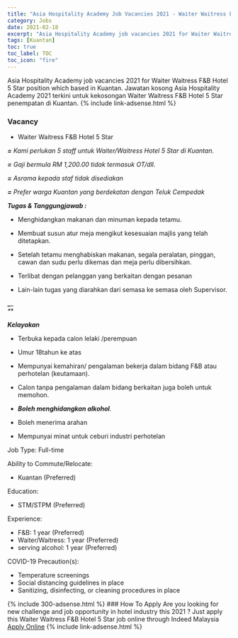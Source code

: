 ```yaml
---
title: "Asia Hospitality Academy Job Vacancies 2021 - Waiter Waitress F&B Hotel 5 Star" 
category: Jobs 
date: 2021-02-18 
excerpt: "Asia Hospitality Academy job vacancies 2021 for Waiter Waitress F&B Hotel 5 Star position which based in Kuantan. Jawatan kosong Asia Hospitality Academy 2021 terkini untuk kekosongan Waiter Waitress F&B Hotel 5 Star penempatan di Kuantan" 
tags: [Kuantan] 
toc: true 
toc_label: TOC 
toc_icon: "fire" 
--- 
```


Asia Hospitality Academy job vacancies 2021 for Waiter Waitress F&B Hotel 5 Star position which based in Kuantan. Jawatan kosong Asia Hospitality Academy 2021 terkini untuk kekosongan Waiter Waitress F&B Hotel 5 Star penempatan di Kuantan. 
{% include link-adsense.html %} 
### Vacancy 
- Waiter Waitress F&B Hotel 5 Star 
<div><p><i><b>=</b> Kami perlukan 5 staff untuk Waiter/Waitress Hotel 5 Star di Kuantan. </i></p><p><i><b>=</b> Gaji bermula RM 1,200.00 tidak termasuk OT/dll.</i></p><p><i><b>=</b> Asrama kepada staf tidak disediakan</i></p><p><i><b>=</b> Prefer warga Kuantan yang berdekatan dengan Teluk Cempedak</i></p><p><i><b>Tugas &amp; Tanggungjawab : </b></i></p><ul><li>Menghidangkan makanan dan minuman kepada tetamu.</li></ul><ul><li>Membuat susun atur meja mengikut kesesuaian majlis yang telah ditetapkan.</li></ul><ul><li>Setelah tetamu menghabiskan makanan, segala peralatan, pinggan, cawan dan sudu perlu dikemas dan meja perlu dibersihkan.</li></ul><ul><li>Terlibat dengan pelanggan yang berkaitan dengan pesanan</li></ul><ul><li>Lain-lain tugas yang diarahkan dari semasa ke semasa oleh Supervisor.</li></ul><p><b>_</b>_<br><i>*</i>*</p><p><b><i>Kelayakan</i></b></p><ul><li>Terbuka kepada calon lelaki /perempuan</li></ul><ul><li>Umur 18tahun ke atas</li></ul><ul><li>Mempunyai kemahiran/ pengalaman bekerja dalam bidang F&amp;B atau perhotelan (keutamaan).</li></ul><ul><li>Calon tanpa pengalaman dalam bidang berkaitan juga boleh untuk memohon.</li></ul><ul><li><i><b>Boleh menghidangkan alkohol</b>.</i></li></ul><ul><li>Boleh menerima arahan</li></ul><ul><li>Mempunyai minat untuk ceburi industri perhotelan</li></ul><p>Job Type: Full-time</p><p>Ability to Commute/Relocate:</p><ul><li>Kuantan (Preferred)</li></ul><p>Education:</p><ul><li>STM/STPM (Preferred)</li></ul><p>Experience:</p><ul><li>F&amp;B: 1 year (Preferred)</li><li>Waiter/Waitress: 1 year (Preferred)</li><li>serving alcohol: 1 year (Preferred)</li></ul><p>COVID-19 Precaution(s):</p><ul><li>Temperature screenings</li><li>Social distancing guidelines in place</li><li>Sanitizing, disinfecting, or cleaning procedures in place</li></ul></div> 
{% include 300-adsense.html %} 
### How To Apply 
Are you looking for new challenge and job opportunity in hotel industry this 2021 ?
Just apply this Waiter Waitress F&B Hotel 5 Star job online through Indeed Malaysia 
<a href="https://malaysia.indeed.com/viewjob?jk=f4926a18a9755055" class="btn btn--info" target="_blank" rel="nofollow noopenner">Apply Online</a> 
{% include link-adsense.html %} 